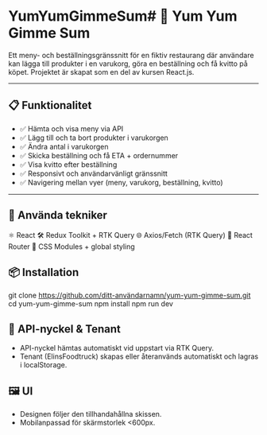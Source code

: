 # YumYumGimmeSum# 🍜 Yum Yum Gimme Sum

Ett meny- och beställningsgränssnitt för en fiktiv restaurang där användare kan lägga till produkter i en varukorg, göra en beställning och få kvitto på köpet. Projektet är skapat som en del av kursen React.js.

---

## 📋 Funktionalitet
- ✅ Hämta och visa meny via API
- ✅ Lägg till och ta bort produkter i varukorgen
- ✅ Ändra antal i varukorgen
- ✅ Skicka beställning och få ETA + ordernummer
- ✅ Visa kvitto efter beställning
- ✅ Responsivt och användarvänligt gränssnitt
- ✅ Navigering mellan vyer (meny, varukorg, beställning, kvitto)

---
## 🧪 Använda tekniker
⚛️ React
🛠️ Redux Toolkit + RTK Query
🌐 Axios/Fetch (RTK Query)
🧭 React Router
🎨 CSS Modules + global styling

## 📦 Installation
git clone https://github.com/ditt-användarnamn/yum-yum-gimme-sum.git
cd yum-yum-gimme-sum
npm install
npm run dev

## 🔐 API-nyckel & Tenant
 - API-nyckel hämtas automatiskt vid uppstart via RTK Query.
 - Tenant (ElinsFoodtruck) skapas eller återanvänds automatiskt och   lagras i localStorage.

 ## 🖼️ UI
 - Designen följer den tillhandahållna skissen. 
 - Mobilanpassad för skärmstorlek <600px.